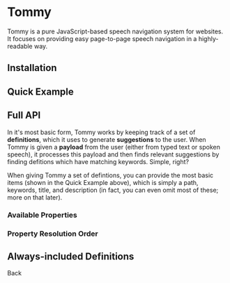 # Tommy

Tommy is a pure JavaScript-based speech navigation system for websites. It focuses on providing easy page-to-page speech navigation in a highly-readable way.

## Installation

## Quick Example

## Full API

In it's most basic form, Tommy works by keeping track of a set of **definitions**, which it uses to generate **suggestions** to the user. When Tommy is given a **payload** from the user (either from typed text or spoken speech), it processes this payload and then finds relevant suggestions by finding defitions which have matching keywords. Simple, right?

When giving Tommy a set of defintions, you can provide the most basic items (shown in the Quick Example above), which is simply a path, keywords, title, and description (in fact, you can even omit most of these; more on that later).

### Available Properties

### Property Resolution Order

### 

## Always-included Definitions

Back
